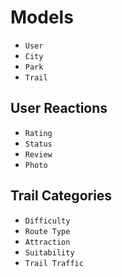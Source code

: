 # Models

- `User`
- `City`
- `Park`
- `Trail`

## User Reactions

- `Rating`
- `Status`
- `Review`
- `Photo`

## Trail Categories

- `Difficulty`
- `Route Type`
- `Attraction`
- `Suitability`
- `Trail Traffic`
